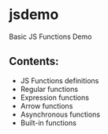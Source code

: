 # jsdemo
Basic JS Functions Demo

## Contents:

* JS Functions definitions
* Regular functions 
* Expression functions
* Arrow functions
* Asynchronous functions
* Built-in functions

